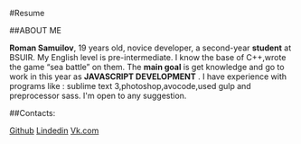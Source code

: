 #Resume

##ABOUT ME

**Roman Samuilov**, 19 years old, novice developer, a second-year **student** at BSUIR. My English level is pre-intermediate. I know the base of C++,wrote the game “sea battle” on them.  The **main goal** is get knowledge and go to work in this year as **JAVASCRIPT DEVELOPMENT** . I have experience with programs like : sublime text 3,photoshop,avocode,used gulp and preprocessor sass. I'm open to any suggestion.

##Contacts:

[Github](https://github.com/Dronom)
[Lindedin](https://www.linkedin.com/in/roman-samuilov-2551a117b/)
[Vk.com](https://vk.com/id136435427)
